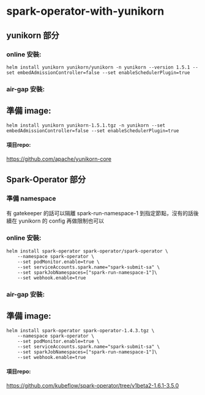 # spark-operator-with-yunikorn

## yunikorn 部分
### online 安裝: ###
```shell
helm install yunikorn yunikorn/yunikorn -n yunikorn --version 1.5.1 --set embedAdmissionController=false --set enableSchedulerPlugin=true 
```

### air-gap 安裝: ###
## 準備 image: ##
```shell
helm install yunikorn yunikorn-1.5.1.tgz -n yunikorn --set embedAdmissionController=false --set enableSchedulerPlugin=true
```

#### 項目repo: ####
<https://github.com/apache/yunikorn-core>

## Spark-Operator 部分
### 準備 namespace ###
有 gatekeeper 的話可以隔離 spark-run-namespace-1 到指定節點，沒有的話後續在 yunikorn 的 config 再做限制也可以
### online 安裝: ###
```shell
helm install spark-operator spark-operator/spark-operator \
    --namespace spark-operator \
    --set podMonitor.enable=true \
    --set serviceAccounts.spark.name="spark-submit-sa" \
    --set sparkJobNamespaces=["spark-run-namespace-1"]\
    --set webhook.enable=true
```

### air-gap 安裝: ###
## 準備 image: ##
```shell
helm install spark-operator spark-operator-1.4.3.tgz \
    --namespace spark-operator \
    --set podMonitor.enable=true \
    --set serviceAccounts.spark.name="spark-submit-sa" \
    --set sparkJobNamespaces=["spark-run-namespace-1"]\
    --set webhook.enable=true
```
#### 項目repo: #### 
<https://github.com/kubeflow/spark-operator/tree/v1beta2-1.6.1-3.5.0>
